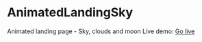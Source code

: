 # AnimatedLandingSky
Animated landing page - Sky, clouds and moon
Live demo:
[Go live](https://a7med3bdulbaset.github.io/AnimatedLandingSky/) 
